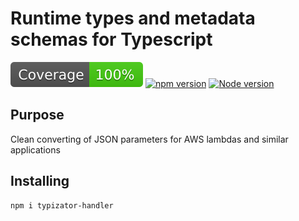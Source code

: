 # Runtime types and metadata schemas for Typescript 

![Coverage](./badges/coverage.svg) [![npm version](https://badge.fury.io/js/typizator-handler.svg)](https://cdk-typescript-lib/js/typizator-handler) [![Node version](https://img.shields.io/node/v/typizator-handler.svg?style=flat)](https://nodejs.org/)

## Purpose

Clean converting of JSON parameters for AWS lambdas and similar applications

## Installing

```Bash
npm i typizator-handler
```
